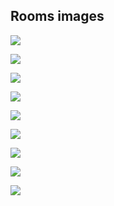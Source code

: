 ## Rooms images

![](https://res.cloudinary.com/mellw/image/upload/c_scale,w_1015/v1623870679/nivel_hotel/rooms_samples/modern-hotel-room-interior-with-two-separate-beds--PPCJHQB.jpg)

![](https://res.cloudinary.com/mellw/image/upload/c_scale,w_900/v1623870604/nivel_hotel/rooms_samples/empty-hotel-room-with-king-sized-bed-Z8PYXQ9.jpg)

![](https://res.cloudinary.com/mellw/image/upload/c_scale,w_900/v1623870604/nivel_hotel/rooms_samples/hotel-room-1.jpg)

![](https://res.cloudinary.com/mellw/image/upload/c_scale,w_900/v1623870569/nivel_hotel/rooms_samples/luxurious-hotel-room-PTPNFYU.jpg)

![](https://res.cloudinary.com/mellw/image/upload/c_scale,w_900/v1623870544/nivel_hotel/rooms_samples/hotel-room-WX8N7EF.jpg)

![](https://res.cloudinary.com/mellw/image/upload/c_scale,w_900/v1623870538/nivel_hotel/rooms_samples/hotel-room-U2K3764.jpg)

![](https://res.cloudinary.com/mellw/image/upload/v1623870526/nivel_hotel/rooms_samples/photo-1596206084302-066417d304ff.jpg)

![](https://res.cloudinary.com/mellw/image/upload/v1623870524/nivel_hotel/rooms_samples/photo-1595576508898-0ad5c879a061.jpg)

![](https://res.cloudinary.com/mellw/image/upload/c_scale,w_900/v1623874097/nivel_hotel/rooms_samples/bed-in-the-hotel-PWSJCAE.jpg)
